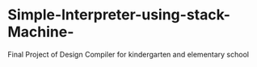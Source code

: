 # Simple-Interpreter-using-stack-Machine-
Final Project of Design Compiler for  kindergarten and elementary school

